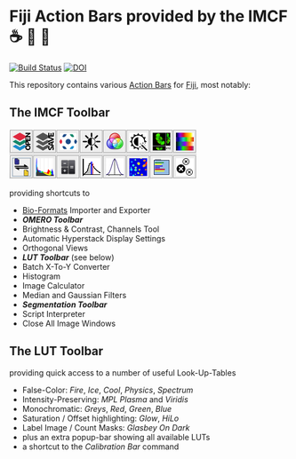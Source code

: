 # Fiji Action Bars provided by the IMCF :coffee: :microscope: :symbols:

[![Build Status](https://travis-ci.com/imcf/imcf-fiji-toolbars.svg?branch=master)](https://travis-ci.com/imcf/imcf-fiji-toolbars)
[![DOI](https://zenodo.org/badge/165838781.svg)](https://zenodo.org/badge/latestdoi/165838781)

This repository contains various [Action Bars][1] for [Fiji][2], most notably:

## The **IMCF Toolbar**

![IMCF Toolbar](screenshots/imcf-toolbar.png)

providing shortcuts to

- [Bio-Formats][3] Importer and Exporter
- ***OMERO Toolbar***
- Brightness & Contrast, Channels Tool
- Automatic Hyperstack Display Settings
- Orthogonal Views
- ***LUT Toolbar*** (see below)
- Batch X-To-Y Converter
- Histogram
- Image Calculator
- Median and Gaussian Filters
- ***Segmentation Toolbar***
- Script Interpreter
- Close All Image Windows

## The **LUT Toolbar**

providing quick access to a number of useful Look-Up-Tables

- False-Color: *Fire*, *Ice*, *Cool*, *Physics*, *Spectrum*
- Intensity-Preserving: *MPL Plasma* and *Viridis*
- Monochromatic: *Greys*, *Red*, *Green*, *Blue*
- Saturation / Offset highlighting: *Glow*, *HiLo*
- Label Image / Count Masks: *Glasbey On Dark*
- plus an extra popup-bar showing all available LUTs
- a shortcut to the *Calibration Bar* command

[1]: http://imagejdocu.tudor.lu/doku.php?id=plugin:utilities:action_bar:start
[2]: https://fiji.sc
[3]: https://imagej.net/Bio-Formats

